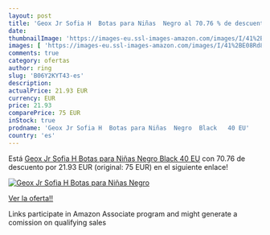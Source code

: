 ```yaml
---
layout: post
title: 'Geox Jr Sofia H  Botas para Niñas  Negro al 70.76 % de descuento'
date: 
thumbnailImage: 'https://images-eu.ssl-images-amazon.com/images/I/41%2BE08Rd87L._SL200_.jpg'
images: [ 'https://images-eu.ssl-images-amazon.com/images/I/41%2BE08Rd87L._SL200_.jpg' ]
comments: true
category: ofertas
author: ring
slug: 'B06Y2KYT43-es'
description:
actualPrice: 21.93 EUR
currency: EUR
price: 21.93
comparePrice: 75 EUR
inStock: true
prodname: 'Geox Jr Sofia H  Botas para Niñas  Negro  Black   40 EU'
country: 'es'
---
```


Está [Geox Jr Sofia H  Botas para Niñas  Negro  Black   40 EU](https://www.amazon.es/dp/B06Y2KYT43/?tag=tolees-21) con 70.76 de descuento por 21.93 EUR (original: 75 EUR) en el siguiente enlace!

[![Geox Jr Sofia H  Botas para Niñas  Negro](https://images-eu.ssl-images-amazon.com/images/I/41%2BE08Rd87L._SL200_.jpg)](https://www.amazon.es/dp/B06Y2KYT43/?tag=tolees-21)

[Ver la oferta!!](https://www.amazon.es/dp/B06Y2KYT43/?tag=tolees-21)

Links participate in Amazon Associate program and might generate a comission on qualifying sales


